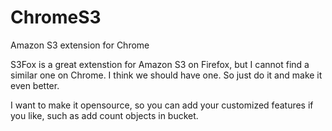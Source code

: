 ChromeS3
========

Amazon S3 extension for Chrome

S3Fox is a great extenstion for Amazon S3 on Firefox, but I cannot find a similar one on Chrome. I think we should have one. So just do it and make it even better.

I want to make it opensource, so you can add your customized features if you like, such as add count objects in bucket.
